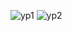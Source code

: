 ![yp1](https://github.com/Gepzuu/YoungPosse/assets/92858147/550ad51a-527b-4fd9-b934-34bc3d460584)
![yp2](https://github.com/Gepzuu/YoungPosse/assets/92858147/45fd7be6-a6f1-42a0-931b-565b8d52131a)
